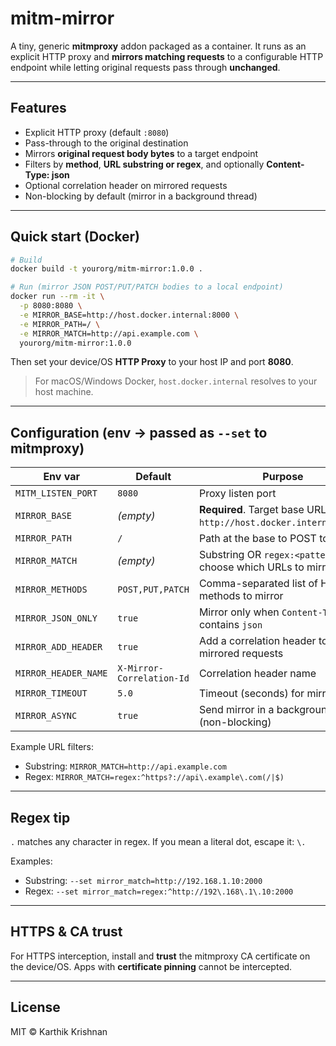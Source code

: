 # mitm-mirror

A tiny, generic **mitmproxy** addon packaged as a container. It runs as an explicit HTTP proxy and **mirrors matching requests** to a configurable HTTP endpoint while letting original requests pass through **unchanged**.

---

## Features

* Explicit HTTP proxy (default `:8080`)
* Pass-through to the original destination
* Mirrors **original request body bytes** to a target endpoint
* Filters by **method**, **URL substring or regex**, and optionally **Content-Type: json**
* Optional correlation header on mirrored requests
* Non-blocking by default (mirror in a background thread)

---

## Quick start (Docker)

```bash
# Build
docker build -t yourorg/mitm-mirror:1.0.0 .

# Run (mirror JSON POST/PUT/PATCH bodies to a local endpoint)
docker run --rm -it \
  -p 8080:8080 \
  -e MIRROR_BASE=http://host.docker.internal:8000 \
  -e MIRROR_PATH=/ \
  -e MIRROR_MATCH=http://api.example.com \
  yourorg/mitm-mirror:1.0.0
```

Then set your device/OS **HTTP Proxy** to your host IP and port **8080**.

> For macOS/Windows Docker, `host.docker.internal` resolves to your host machine.

---

## Configuration (env → passed as `--set` to mitmproxy)

| Env var              | Default                   | Purpose                                                                  |
| -------------------- | ------------------------- | ------------------------------------------------------------------------ |
| `MITM_LISTEN_PORT`   | `8080`                    | Proxy listen port                                                        |
| `MIRROR_BASE`        | *(empty)*                 | **Required**. Target base URL (e.g., `http://host.docker.internal:8000`) |
| `MIRROR_PATH`        | `/`                       | Path at the base to POST to                                              |
| `MIRROR_MATCH`       | *(empty)*                 | Substring OR `regex:<pattern>` to choose which URLs to mirror            |
| `MIRROR_METHODS`     | `POST,PUT,PATCH`          | Comma-separated list of HTTP methods to mirror                           |
| `MIRROR_JSON_ONLY`   | `true`                    | Mirror only when `Content-Type` contains `json`                          |
| `MIRROR_ADD_HEADER`  | `true`                    | Add a correlation header to mirrored requests                            |
| `MIRROR_HEADER_NAME` | `X-Mirror-Correlation-Id` | Correlation header name                                                  |
| `MIRROR_TIMEOUT`     | `5.0`                     | Timeout (seconds) for mirror POST                                        |
| `MIRROR_ASYNC`       | `true`                    | Send mirror in a background thread (non-blocking)                        |

Example URL filters:

* Substring: `MIRROR_MATCH=http://api.example.com`
* Regex: `MIRROR_MATCH=regex:^https?://api\.example\.com(/|$)`

---

## Regex tip

`.` matches any character in regex. If you mean a literal dot, escape it: `\.`

Examples:

* Substring: `--set mirror_match=http://192.168.1.10:2000`
* Regex: `--set mirror_match=regex:^http://192\.168\.1\.10:2000`

---

## HTTPS & CA trust

For HTTPS interception, install and **trust** the mitmproxy CA certificate on the device/OS. Apps with **certificate pinning** cannot be intercepted.

---

## License

MIT © Karthik Krishnan
